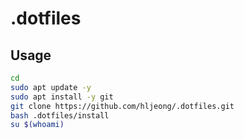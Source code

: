 # .dotfiles

## Usage

```sh
cd
sudo apt update -y
sudo apt install -y git
git clone https://github.com/hljeong/.dotfiles.git
bash .dotfiles/install
su $(whoami)
```
